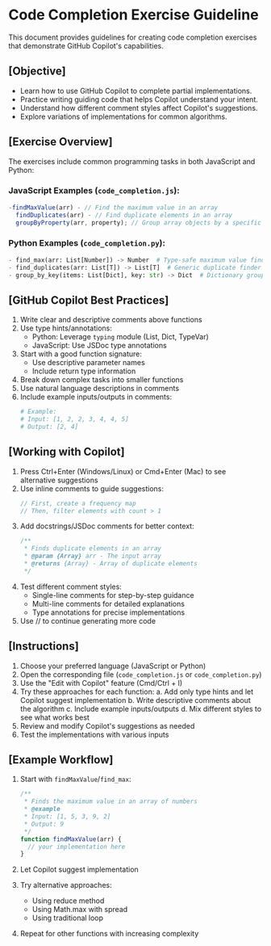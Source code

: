 # Code Completion Exercise Guideline

This document provides guidelines for creating code completion exercises that demonstrate GitHub Copilot's capabilities.

## [Objective]

- Learn how to use GitHub Copilot to complete partial implementations.
- Practice writing guiding code that helps Copilot understand your intent.
- Understand how different comment styles affect Copilot's suggestions.
- Explore variations of implementations for common algorithms.

## [Exercise Overview]

The exercises include common programming tasks in both JavaScript and Python:

### JavaScript Examples (`code_completion.js`):

```javascript
-findMaxValue(arr) - // Find the maximum value in an array
  findDuplicates(arr) - // Find duplicate elements in an array
  groupByProperty(arr, property); // Group array objects by a specific property
```

### Python Examples (`code_completion.py`):

```python
- find_max(arr: List[Number]) -> Number  # Type-safe maximum value finder
- find_duplicates(arr: List[T]) -> List[T]  # Generic duplicate finder
- group_by_key(items: List[Dict], key: str) -> Dict  # Dictionary grouping
```

## [GitHub Copilot Best Practices]

1. Write clear and descriptive comments above functions
2. Use type hints/annotations:
   - Python: Leverage `typing` module (List, Dict, TypeVar)
   - JavaScript: Use JSDoc type annotations
3. Start with a good function signature:
   - Use descriptive parameter names
   - Include return type information
4. Break down complex tasks into smaller functions
5. Use natural language descriptions in comments
6. Include example inputs/outputs in comments:
   ```python
   # Example:
   # Input: [1, 2, 2, 3, 4, 4, 5]
   # Output: [2, 4]
   ```

## [Working with Copilot]

1. Press Ctrl+Enter (Windows/Linux) or Cmd+Enter (Mac) to see alternative suggestions
2. Use inline comments to guide suggestions:
   ```javascript
   // First, create a frequency map
   // Then, filter elements with count > 1
   ```
3. Add docstrings/JSDoc comments for better context:
   ```javascript
   /**
    * Finds duplicate elements in an array
    * @param {Array} arr - The input array
    * @returns {Array} - Array of duplicate elements
    */
   ```
4. Test different comment styles:
   - Single-line comments for step-by-step guidance
   - Multi-line comments for detailed explanations
   - Type annotations for precise implementations
5. Use // to continue generating more code

## [Instructions]

1. Choose your preferred language (JavaScript or Python)
2. Open the corresponding file (`code_completion.js` or `code_completion.py`)
3. Use the "Edit with Copilot" feature (Cmd/Ctrl + I)
4. Try these approaches for each function:
   a. Add only type hints and let Copilot suggest implementation
   b. Write descriptive comments about the algorithm
   c. Include example inputs/outputs
   d. Mix different styles to see what works best
5. Review and modify Copilot's suggestions as needed
6. Test the implementations with various inputs

## [Example Workflow]

1. Start with `findMaxValue`/`find_max`:

   ```javascript
   /**
    * Finds the maximum value in an array of numbers
    * @example
    * Input: [1, 5, 3, 9, 2]
    * Output: 9
    */
   function findMaxValue(arr) {
     // your implementation here
   }
   ```

2. Let Copilot suggest implementation
3. Try alternative approaches:
   - Using reduce method
   - Using Math.max with spread
   - Using traditional loop
4. Repeat for other functions with increasing complexity

